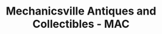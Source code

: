 ---
title: "Mechanicsville Antiques and Collectibles - MAC"
url: /mechanicsville/mechanicsville-antiques-and-collectibles-mac/
shop: antiques
---